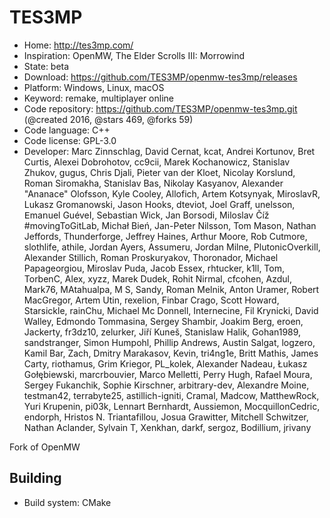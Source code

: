 # TES3MP

- Home: http://tes3mp.com/
- Inspiration: OpenMW, The Elder Scrolls III: Morrowind
- State: beta
- Download: https://github.com/TES3MP/openmw-tes3mp/releases
- Platform: Windows, Linux, macOS
- Keyword: remake, multiplayer online
- Code repository: https://github.com/TES3MP/openmw-tes3mp.git (@created 2016, @stars 469, @forks 59)
- Code language: C++
- Code license: GPL-3.0
- Developer: Marc Zinnschlag, David Cernat, kcat, Andrei Kortunov, Bret Curtis, Alexei Dobrohotov, cc9cii, Marek Kochanowicz, Stanislav Zhukov, gugus, Chris Djali, Pieter van der Kloet, Nicolay Korslund, Roman Siromakha, Stanislav Bas, Nikolay Kasyanov, Alexander "Ananace" Olofsson, Kyle Cooley, Allofich, Artem Kotsynyak, MiroslavR, Lukasz Gromanowski, Jason Hooks, dteviot, Joel Graff, unelsson, ⴹⅿаոuel GuéveΙ, Sebastian Wick, Jan Borsodi, Miloslav Číž #movingToGitLab, Michał Bień, Jan-Peter Nilsson, Tom Mason, Nathan Jeffords, Thunderforge, Jeffrey Haines, Arthur Moore, Rob Cutmore, slothlife, athile, Jordan Ayers, Assumeru, Jordan Milne, PlutonicOverkill, Alexander Stillich, Roman Proskuryakov, Thoronador, Michael Papageorgiou, Miroslav Puda, Jacob Essex, rhtucker, k1ll, Tom, TorbenC, Alex, xyzz, Marek Dudek, Rohit Nirmal, cfcohen, Azdul, Mark76, MAtahualpa, M S, Sandy, Roman Melnik, Anton Uramer, Robert MacGregor, Artem Utin, rexelion, Finbar Crago, Scott Howard, Starsickle, rainChu, Michael Mc Donnell, Internecine, Fil Krynicki, David Walley, Edmondo Tommasina, Sergey Shambir, Joakim Berg, eroen, Jackerty, fr3dz10, zelurker, Jiří Kuneš, Stanislaw Halik, Gohan1989, sandstranger, Simon Humpohl, Phillip Andrews, Austin Salgat, logzero, Kamil Bar, Zach, Dmitry Marakasov, Kevin, tri4ng1e, Britt Mathis, James Carty, riothamus, Grim Kriegor, PL_kolek, Alexander Nadeau, Łukasz Gołębiewski, marcrbouvier, Marco Melletti, Perry Hugh, Rafael Moura, Sergey Fukanchik, Sophie Kirschner, arbitrary-dev, Alexandre Moine, testman42, terrabyte25, astillich-igniti, Cramal, Madcow, MatthewRock, Yuri Krupenin, pi03k, Lennart Bernhardt, Aussiemon, MocquillonCedric, endorph, Hristos N. Triantafillou, Josua Grawitter, Mitchell Schwitzer, Nathan Aclander, Sylvain T, Xenkhan, darkf, sergoz, Bodillium, jrivany

Fork of OpenMW

## Building

- Build system: CMake
